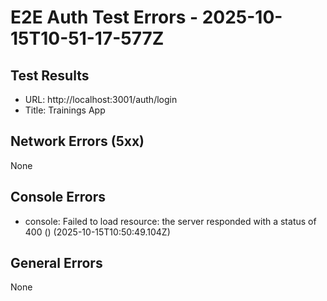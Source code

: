 # E2E Auth Test Errors - 2025-10-15T10-51-17-577Z

## Test Results
- URL: http://localhost:3001/auth/login
- Title: Trainings App

## Network Errors (5xx)
None

## Console Errors
- console: Failed to load resource: the server responded with a status of 400 () (2025-10-15T10:50:49.104Z)

## General Errors
None
